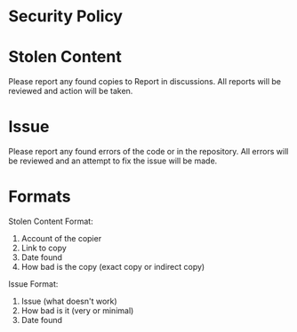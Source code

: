 # Security Policy

# Stolen Content
Please report any found copies to Report in discussions.
All reports will be reviewed and action will be taken.

# Issue
Please report any found errors of the code or in the repository.
All errors will be reviewed and an attempt to fix the issue will be made.

# Formats
Stolen Content Format:
1. Account of the copier
2. Link to copy
3. Date found
4. How bad is the copy (exact copy or indirect copy)

Issue Format:
1. Issue (what doesn't work)
2. How bad is it (very or minimal)
3. Date found
